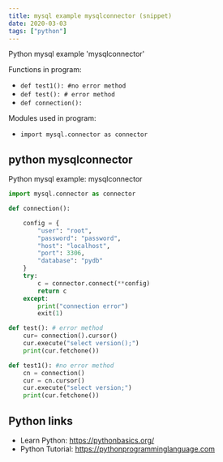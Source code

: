 ```yaml
---
title: mysql example mysqlconnector (snippet)
date: 2020-03-03
tags: ["python"]
---
```

Python mysql example 'mysqlconnector'

Functions in program: 
* `def test1(): #no error method`
* `def test(): # error method`
* `def connection():`

Modules used in program: 
* `import mysql.connector as connector`

## python mysqlconnector

Python mysql example: mysqlconnector

```python
import mysql.connector as connector

def connection():

    config = {
        "user": "root",
        "password": "password",
        "host": "localhost",
        "port": 3306,
        "database": "pydb"
    }
    try:
        c = connector.connect(**config)
        return c
    except:
        print("connection error")
        exit(1)

def test(): # error method
    cur= connection().cursor() 
    cur.execute("select version();")
    print(cur.fetchone())

def test1(): #no error method
    cn = connection()
    cur = cn.cursor()
    cur.execute("select version;")
    print(cur.fetchone())

```

## Python links

- Learn Python: https://pythonbasics.org/
- Python Tutorial: https://pythonprogramminglanguage.com
